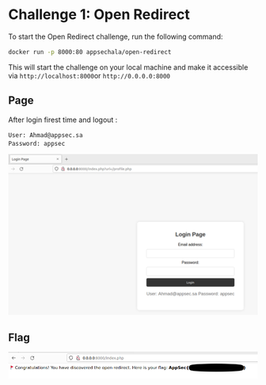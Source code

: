 # Challenge 1: Open Redirect

To start the Open Redirect challenge, run the following command:

```bash
docker run -p 8000:80 appsechala/open-redirect
```
This will start the challenge on your local machine and make it accessible via `http://localhost:8000`or `http://0.0.0.0:8000`

## Page

After login firest time and logout :

```bash
User: Ahmad@appsec.sa 
Password: appsec
```
![CTF flagopenredirect](image.png "Flag Open Redirect CTF")

## Flag


![CTF openredirect](page.png "Open Redirect CTF")
